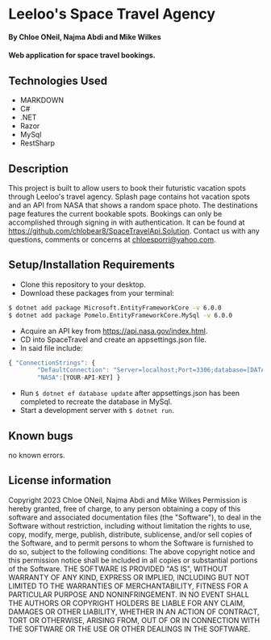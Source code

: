 # Leeloo's Space Travel Agency
#### By Chloe ONeil, Najma Abdi and Mike Wilkes
#### Web application for space travel bookings.

## Technologies Used
- MARKDOWN
- C#
- .NET
- Razor
- MySql
- RestSharp

## Description
This project is built to allow users to book their futuristic vacation spots through Leeloo's travel agency. Splash page contains hot vacation spots and an API from NASA that shows a random space photo. The destinations page features the current bookable spots. Bookings can only be accomplished through signing in with authentication. It can be found at <https://github.com/chlobear8/SpaceTravelApi.Solution>. Contact us with any questions, comments or concerns at <chloesporri@yahoo.com>.

## Setup/Installation Requirements
- Clone this repository to your desktop.
- Download these packages from your terminal:
```bash
$ dotnet add package Microsoft.EntityFrameworkCore -v 6.0.0
$ dotnet add package Pomelo.EntityFrameworkCore.MySql -v 6.0.0 
```
- Acquire an API key from <https://api.nasa.gov/index.html>.
- CD into SpaceTravel and create an appsettings.json file.
- In said file include:
```javascript
{ "ConnectionStrings": {
        "DefaultConnection": "Server=localhost;Port=3306;database=[DATABASE-NAME];uid=[YOUR-USERNAME-HERE];pwd=[YOUR-PASSWORD-HERE]"},
        "NASA":[YOUR-API-KEY] }
```
- Run `$ dotnet ef database update` after appsettings.json has been completed to recreate the database in MySql.
- Start a development server with `$ dotnet run`. 

## Known bugs

no known errors.

## License information
Copyright 2023 Chloe ONeil, Najma Abdi and Mike Wilkes
Permission is hereby granted, free of charge, to any person obtaining a copy of this software and associated documentation files (the "Software"), to deal in the Software without restriction, including without limitation the rights to use, copy, modify, merge, publish, distribute, sublicense, and/or sell copies of the Software, and to permit persons to whom the Software is furnished to do so, subject to the following conditions:
The above copyright notice and this permission notice shall be included in all copies or substantial portions of the Software.
THE SOFTWARE IS PROVIDED "AS IS", WITHOUT WARRANTY OF ANY KIND, EXPRESS OR IMPLIED, INCLUDING BUT NOT LIMITED TO THE WARRANTIES OF MERCHANTABILITY, FITNESS FOR A PARTICULAR PURPOSE AND NONINFRINGEMENT. IN NO EVENT SHALL THE AUTHORS OR COPYRIGHT HOLDERS BE LIABLE FOR ANY CLAIM, DAMAGES OR OTHER LIABILITY, WHETHER IN AN ACTION OF CONTRACT, TORT OR OTHERWISE, ARISING FROM, OUT OF OR IN CONNECTION WITH THE SOFTWARE OR THE USE OR OTHER DEALINGS IN THE SOFTWARE.




